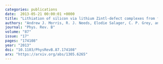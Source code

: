 ```yaml
---
categories: publications
date:  2013-05-21 00:00:01 +0000
title: "Lithiation of silicon via lithium Zintl-defect complexes from first principles"
authors: "Andrew J. Morris, R. J. Needs, Elodie Salager, C. P. Grey, and Chris J. Pickard"
journal: "Phys. Rev. B"
volume: "87"
issue: "17"
pages: "174108"
year: "2013"
doi: "10.1103/PhysRevB.87.174108"
arx: "https://arxiv.org/abs/1305.6265"
---
```

